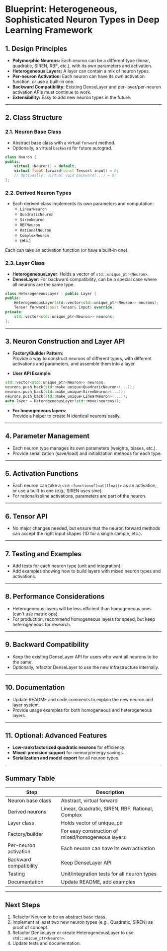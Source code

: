 # Blueprint: Heterogeneous, Sophisticated Neuron Types in Deep Learning Framework

## 1. Design Principles
- **Polymorphic Neurons:** Each neuron can be a different type (linear, quadratic, SIREN, RBF, etc.), with its own parameters and activation.
- **Heterogeneous Layers:** A layer can contain a mix of neuron types.
- **Per-neuron Activation:** Each neuron can have its own activation function, or use a built-in one.
- **Backward Compatibility:** Existing DenseLayer and per-layer/per-neuron activation APIs must continue to work.
- **Extensibility:** Easy to add new neuron types in the future.

---

## 2. Class Structure

### 2.1. Neuron Base Class
- Abstract base class with a virtual `forward` method.
- Optionally, a virtual `backward` for future autograd.

```cpp
class Neuron {
public:
    virtual ~Neuron() = default;
    virtual float forward(const Tensor& input) = 0;
    // Optionally: virtual void backward(...) = 0;
};
```

### 2.2. Derived Neuron Types
- Each derived class implements its own parameters and computation:
    - `LinearNeuron`
    - `QuadraticNeuron`
    - `SirenNeuron`
    - `RBFNeuron`
    - `RationalNeuron`
    - `ComplexNeuron`
    - (etc.)

Each can take an activation function (or have a built-in one).

### 2.3. Layer Class
- **HeterogeneousLayer**: Holds a vector of `std::unique_ptr<Neuron>`.
- **DenseLayer**: For backward compatibility, can be a special case where all neurons are the same type.

```cpp
class HeterogeneousLayer : public Layer {
public:
    HeterogeneousLayer(std::vector<std::unique_ptr<Neuron>> neurons);
    Tensor forward(const Tensor& input) override;
private:
    std::vector<std::unique_ptr<Neuron>> neurons;
};
```

---

## 3. Neuron Construction and Layer API

- **Factory/Builder Pattern:**  
  Provide a way to construct neurons of different types, with different activations and parameters, and assemble them into a layer.

- **User API Example:**
```cpp
std::vector<std::unique_ptr<Neuron>> neurons;
neurons.push_back(std::make_unique<QuadraticNeuron>(...));
neurons.push_back(std::make_unique<SirenNeuron>(...));
neurons.push_back(std::make_unique<LinearNeuron>(...));
auto layer = HeterogeneousLayer(std::move(neurons));
```

- **For homogeneous layers:**  
  Provide a helper to create N identical neurons easily.

---

## 4. Parameter Management
- Each neuron type manages its own parameters (weights, biases, etc.).
- Provide serialization (save/load) and initialization methods for each type.

---

## 5. Activation Functions
- Each neuron can take a `std::function<float(float)>` as an activation, or use a built-in one (e.g., SIREN uses sine).
- For rational/spline activations, parameters are part of the neuron.

---

## 6. Tensor API
- No major changes needed, but ensure that the neuron forward methods can accept the right input shapes (1D for a single sample, etc.).

---

## 7. Testing and Examples
- Add tests for each neuron type (unit and integration).
- Add examples showing how to build layers with mixed neuron types and activations.

---

## 8. Performance Considerations
- Heterogeneous layers will be less efficient than homogeneous ones (can't use matrix ops).
- For production, recommend homogeneous layers for speed, but keep heterogeneous for research.

---

## 9. Backward Compatibility
- Keep the existing DenseLayer API for users who want all neurons to be the same.
- Optionally, refactor DenseLayer to use the new infrastructure internally.

---

## 10. Documentation
- Update README and code comments to explain the new neuron and layer system.
- Provide usage examples for both homogeneous and heterogeneous layers.

---

## 11. Optional: Advanced Features
- **Low-rank/factorized quadratic neurons** for efficiency.
- **Mixed-precision support** for memory/energy savings.
- **Serialization and model export** for all neuron types.

---

## Summary Table

| Step                | Description                                      |
|---------------------|--------------------------------------------------|
| Neuron base class   | Abstract, virtual forward                        |
| Derived neurons     | Linear, Quadratic, SIREN, RBF, Rational, Complex |
| Layer class         | Holds vector of unique_ptr<Neuron>               |
| Factory/builder     | For easy construction of mixed/homogeneous layers|
| Per-neuron activation| Each neuron can have its own activation         |
| Backward compatibility| Keep DenseLayer API                            |
| Testing             | Unit/integration tests for all neuron types      |
| Documentation       | Update README, add examples                      |

---

## Next Steps

1. Refactor Neuron to be an abstract base class.
2. Implement at least two new neuron types (e.g., Quadratic, SIREN) as proof of concept.
3. Refactor DenseLayer or create HeterogeneousLayer to use `std::unique_ptr<Neuron>`.
4. Update tests and documentation. 